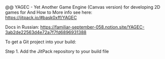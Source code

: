@@ YAGEC - Yet Another Game Engine (Canvas version) for developing 2D games for And
How to
More info see here: https://jitpack.io/#bask0xff/YAGEC

Docs in Russian: https://familiar-september-058.notion.site/YAGEC-3ab2de22563d4e72a7f7fd6896931388

To get a Git project into your build:

Step 1. Add the JitPack repository to your build file